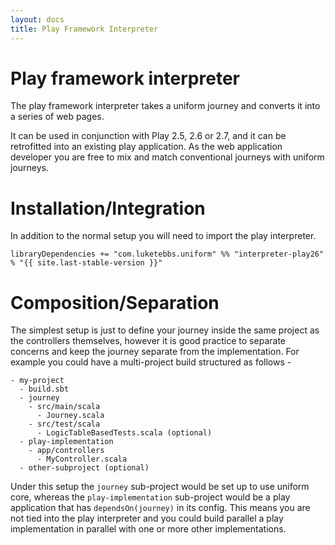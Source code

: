 ```yaml
---
layout: docs
title: Play Framework Interpreter
---
```


# Play framework interpreter

The play framework interpreter takes a uniform journey and converts it
into a series of web pages.

It can be used in conjunction with Play 2.5, 2.6 or 2.7, and it can be
retrofitted into an existing play application. As the web application
developer you are free to mix and match conventional journeys with
uniform journeys.

# Installation/Integration

In addition to the normal setup you will need to import the play interpreter. 

```
libraryDependencies += "com.luketebbs.uniform" %% "interpreter-play26" % "{{ site.last-stable-version }}"
```

# Composition/Separation

The simplest setup is just to define your journey inside the same
project as the controllers themselves, however it is good practice to
separate concerns and keep the journey separate from the
implementation. For example you could have a multi-project build
structured as follows -

```
- my-project
  - build.sbt
  - journey
    - src/main/scala
      - Journey.scala
    - src/test/scala
      - LogicTableBasedTests.scala (optional)
  - play-implementation
    - app/controllers
      - MyController.scala
  - other-subproject (optional)
```

Under this setup the `journey` sub-project would be set up to use
uniform core, whereas the `play-implementation` sub-project would
be a play application that has `dependsOn(journey)` in its
config. This means you are not tied into the play interpreter and you
could build parallel a play implementation in parallel with one or
more other implementations. 


